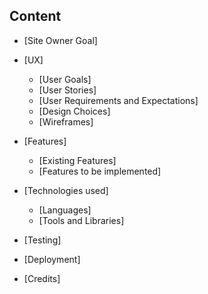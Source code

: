

## Content

* [Site Owner Goal]

* [UX]

    * [User Goals]
    * [User Stories]
    * [User Requirements and Expectations]
    * [Design Choices]
    * [Wireframes]

* [Features]
    * [Existing Features]
    * [Features to be implemented]

* [Technologies used]
    * [Languages]
    * [Tools and Libraries]

* [Testing]
* [Deployment]
* [Credits]
